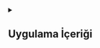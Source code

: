 <details>
<summary><h2>Uygulama İçeriği</h2></summary>

  <details>
    <summary><h2>loadView()</h2></summary>
    loadView() metodu, WebViewController için ana görünümü oluşturmak üzere kullanılır. Bu metod, görünüm hiyerarşisini programatik olarak oluşturmak için idealdir
```swift
override func loadView() {
    webViwe = WKWebView()
    view = webViwe
    firstUrl = "https://" + selectedFirstWeb
}
```
   </details> 

   <details>
    <summary><h2>WKWebView</h2></summary>
   WKWebView, web içeriklerini uygulama içinde görüntülemek için kullanılır. Bu proje kapsamında, kullanıcı tarafından seçilen web sitesi bu bileşen aracılığıyla yüklenir ve görüntülenir.
```swift
var webViwe: WKWebView!
```
   </details> 

  <details>
    <summary><h2>Delegation</h2></summary>
  Delegasyon, belirli olayları ve etkileşimleri yönetmek için kullanılır. Bu projede, UITableView ve WKWebView için delegasyon kullanılarak kullanıcı etkileşimleri ve navigasyon olayları yönetilir
```swift
class ViewController: UIViewController, UITableViewDelegate, UITableViewDataSource {
    // ...
    tableView.delegate = self
    tableView.dataSource = self
}
```
  </details> 

   

  
</details> 
